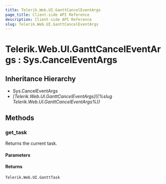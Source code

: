 ```yaml
---
title: Telerik.Web.UI.GanttCancelEventArgs
page_title: Client-side API Reference
description: Client-side API Reference
slug: Telerik.Web.UI.GanttCancelEventArgs
---
```


# Telerik.Web.UI.GanttCancelEventArgs : Sys.CancelEventArgs

## Inheritance Hierarchy

* Sys.CancelEventArgs
* *[Telerik.Web.UI.GanttCancelEventArgs]({%slug Telerik.Web.UI.GanttCancelEventArgs%})*

## Methods

### get_task

Returns the current task. 

#### Parameters

#### Returns

`Telerik.Web.UI.GanttTask`